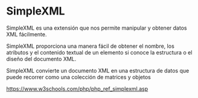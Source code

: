 # SimpleXML
SimpleXML es una extensión que nos permite manipular y obtener datos XML fácilmente.

SimpleXML proporciona una manera fácil de obtener el nombre, los atributos y el contenido textual de un elemento si conoce la estructura o el diseño del documento XML.

SimpleXML convierte un documento XML en una estructura de datos que puede recorrer como una colección de matrices y objetos

https://www.w3schools.com/php/php_ref_simplexml.asp